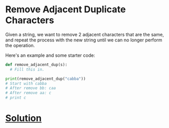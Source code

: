 # Remove Adjacent Duplicate Characters

Given a string, we want to remove 2 adjacent characters that are the same, and repeat the process with the new string until we can no longer perform the operation.

Here's an example and some starter code:
```python
def remove_adjacent_dup(s):
  # Fill this in.

print(remove_adjacent_dup("cabba"))
# Start with cabba
# After remove bb: caa
# After remove aa: c
# print c
```

# [Solution](solution.md)
